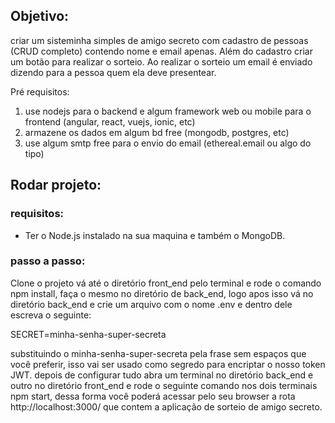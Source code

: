 ## Objetivo:
criar um sisteminha simples de amigo secreto com cadastro de pessoas (CRUD completo) contendo nome e email apenas. Além do cadastro criar um botão para realizar o sorteio. Ao realizar o sorteio um email é enviado dizendo para a pessoa quem ela deve presentear.

Pré requisitos:

  1. use nodejs para o backend e algum framework web ou mobile para o frontend (angular, react, vuejs, ionic, etc)
  2. armazene os dados em algum bd free (mongodb, postgres, etc)
  3. use algum smtp free para o envio do email (ethereal.email ou algo do tipo)

## Rodar projeto:
### requisitos:
 - Ter o Node.js instalado na sua maquina e também o MongoDB.
### passo a passo:
Clone o projeto vá até o diretório front_end pelo terminal e rode o comando npm install, faça o mesmo no diretório de back_end, logo apos isso vá no diretório back_end e crie um arquivo com o nome .env e dentro dele escreva o seguinte:

SECRET=minha-senha-super-secreta
  
substituindo o minha-senha-super-secreta pela frase sem espaços que você preferir, isso vai ser usado como segredo para encriptar o nosso token JWT.
depois de configurar tudo abra um terminal no diretório back_end e outro no diretório front_end e rode o seguinte comando nos dois terminais npm start, dessa forma você poderá acessar pelo seu browser a rota http://localhost:3000/ que contem a aplicação de sorteio de amigo secreto.
